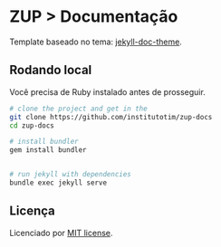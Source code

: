 # ZUP > Documentação

Template baseado no tema:
[jekyll-doc-theme](https://aksakalli.github.io/jekyll-doc-theme/).

## Rodando local

Você precisa de Ruby instalado antes de prosseguir.

```bash
# clone the project and get in the 
git clone https://github.com/institutotim/zup-docs
cd zup-docs

# install bundler
gem install bundler


# run jekyll with dependencies
bundle exec jekyll serve
```

## Licença

Licenciado por [MIT license](LICENSE).
